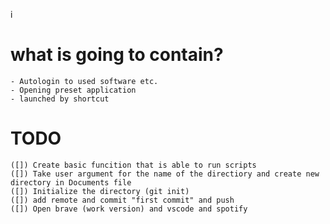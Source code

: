 i
# what is going to contain?
    - Autologin to used software etc.
    - Opening preset application 
    - launched by shortcut

# TODO
    ([]) Create basic funcition that is able to run scripts
    ([]) Take user argument for the name of the directiory and create new directory in Documents file
    ([]) Initialize the directory (git init)
    ([]) add remote and commit "first commit" and push
    ([]) Open brave (work version) and vscode and spotify
